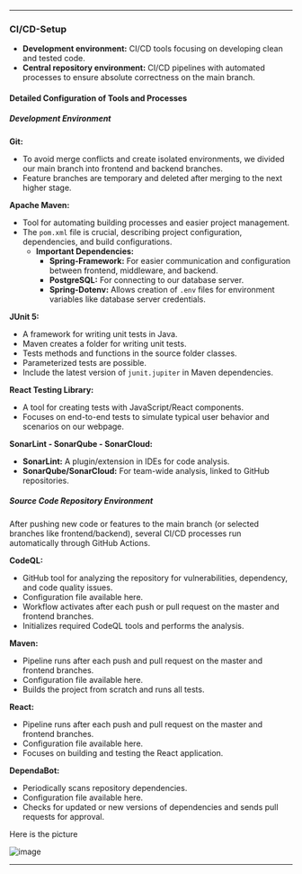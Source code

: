 

---

### CI/CD-Setup

- **Development environment:** CI/CD tools focusing on developing clean and tested code.
- **Central repository environment:** CI/CD pipelines with automated processes to ensure absolute correctness on the main branch.

#### Detailed Configuration of Tools and Processes

##### Development Environment

**Git:**
- To avoid merge conflicts and create isolated environments, we divided our main branch into frontend and backend branches.
- Feature branches are temporary and deleted after merging to the next higher stage.

**Apache Maven:**
- Tool for automating building processes and easier project management.
- The `pom.xml` file is crucial, describing project configuration, dependencies, and build configurations.
  - **Important Dependencies:**
    - **Spring-Framework:** For easier communication and configuration between frontend, middleware, and backend.
    - **PostgreSQL:** For connecting to our database server.
    - **Spring-Dotenv:** Allows creation of `.env` files for environment variables like database server credentials.

**JUnit 5:**
- A framework for writing unit tests in Java.
- Maven creates a folder for writing unit tests.
- Tests methods and functions in the source folder classes.
- Parameterized tests are possible.
- Include the latest version of `junit.jupiter` in Maven dependencies.

**React Testing Library:**
- A tool for creating tests with JavaScript/React components.
- Focuses on end-to-end tests to simulate typical user behavior and scenarios on our webpage.

**SonarLint - SonarQube - SonarCloud:**
- **SonarLint:** A plugin/extension in IDEs for code analysis.
- **SonarQube/SonarCloud:** For team-wide analysis, linked to GitHub repositories.

##### Source Code Repository Environment

After pushing new code or features to the main branch (or selected branches like frontend/backend), several CI/CD processes run automatically through GitHub Actions.

**CodeQL:**
- GitHub tool for analyzing the repository for vulnerabilities, dependency, and code quality issues.
- Configuration file available here.
- Workflow activates after each push or pull request on the master and frontend branches.
- Initializes required CodeQL tools and performs the analysis.

**Maven:**
- Pipeline runs after each push and pull request on the master and frontend branches.
- Configuration file available here.
- Builds the project from scratch and runs all tests.

**React:**
- Pipeline runs after each push and pull request on the master and frontend branches.
- Configuration file available here.
- Focuses on building and testing the React application.

**DependaBot:**
- Periodically scans repository dependencies.
- Configuration file available here.
- Checks for updated or new versions of dependencies and sends pull requests for approval.


Here is the picture

![image](https://github.com/SE-TINF22B6/time2shine/assets/123726672/74f62fb1-299b-4a20-8009-55dd6fbb6b5a)


---



